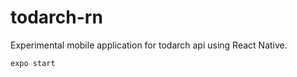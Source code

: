 # todarch-rn

Experimental mobile application for todarch api using React Native.

```shell
expo start
```
